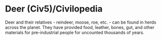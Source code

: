 # Deer (Civ5)/Civilopedia

Deer and their relatives - reindeer, moose, roe, etc. - can be found in herds across the planet. They have provided food, leather, bones, gut, and other materials for pre-industrial people for uncounted thousands of years.